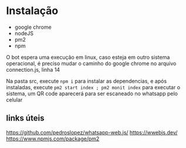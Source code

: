 # Instalação

- google chrome
- nodeJS
- pm2
- npm

O bot espera uma execução em linux, caso esteja em outro sistema operacional, é preciso mudar o caminho do google chrome no arquivo connection.js, linha 14

Na pasta src, execute `npm i` para instalar as dependencias, e após instaladas, execute `pm2 start index ; pm2 monit index` para executar o sistema, um QR code aparecerá para ser escaneado no whatsapp pelo celular

## links úteis
https://github.com/pedroslopez/whatsapp-web.js/
https://wwebjs.dev/
https://www.npmjs.com/package/pm2
